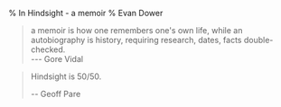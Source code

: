 % In Hindsight - a memoir
% Evan Dower

> a memoir is how one remembers one's own life,
> while an autobiography is history,
> requiring research, dates, facts double-checked.  
> --- Gore Vidal

<!-- end of quote -->

> Hindsight is 50/50.
>
> -- Geoff Pare

